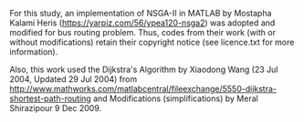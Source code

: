 For this study, an implementation of NSGA-II in MATLAB by Mostapha Kalami Heris (https://yarpiz.com/56/ypea120-nsga2) 
was adopted and modified for bus routing problem. Thus, codes from their work (with or without modifications)
retain their copyright notice (see licence.txt for more information). 

Also, this work used the Dijkstra's Algorithm by Xiaodong Wang (23 Jul 2004, Updated 29 Jul 2004) from 
http://www.mathworks.com/matlabcentral/fileexchange/5550-dijkstra-shortest-path-routing and Modifications (simplifications) by Meral Shirazipour 9 Dec 2009.
